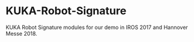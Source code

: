 # KUKA-Robot-Signature
KUKA Robot Signature modules for our demo in IROS 2017 and Hannover Messe 2018.
